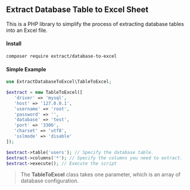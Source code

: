 ## Extract Database Table to Excel Sheet
This is a PHP library to simplify the process of extracting database tables into an Excel file.

#### Install
```
composer require extract/database-to-excel
```

#### Simple Example
``` php
use ExtractDatabaseToExcel\TableToExcel;

$extract = new TableToExcel([
   'driver' => 'mysql',
   'host' => '127.0.0.1',
   'username' => 'root',
   'password' => '',
   'database' => 'test',
   'port' => '3306',
   'charset' => 'utf8',
   'sslmode' => 'disable'
]);

$extract->table('users'); // Specify the database table.
$extract->columns('*'); // Specify the columns you need to extract.
$extract->execute(); // Execute the script
```

> The **TableToExcel** class takes one parameter, which is an array of database configuration.

